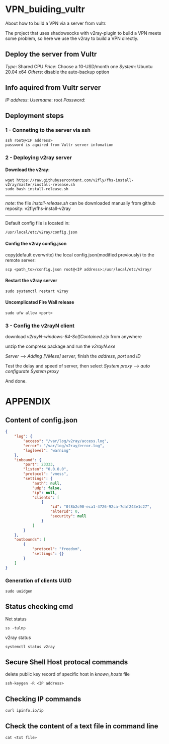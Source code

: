 # VPN_buiding_vultr

About how to build a VPN via a server from vultr.

The project that uses shadowsocks with v2ray-plugin to build a VPN meets
some problem, so here we use the v2ray to build a VPN directly.

## Deploy the server from Vultr

*Type*: Shared CPU
*Price*: Choose a 10-USD/month one
*System*: Ubuntu 20.04 x64
*Others*: disable the auto-backup option

## Info aquired from Vultr server

*IP address*:
*Username*: root
*Password*:

## Deployment steps

### 1 - Conneting to the server via ssh

```
ssh root@<IP address>
password is aquired from Vultr server infomation
```

### 2 - Deploying v2ray server

#### Download the v2ray:

```
wget https://raw.githubusercontent.com/v2fly/fhs-install-v2ray/master/install-release.sh
sudo bash install-release.sh
```

---

*note*: the file *install-release.sh* can be downloaded manually from github reposity: v2fly/fhs-install-v2ray

---

Default config file is located in:

```
/usr/local/etc/v2ray/config.json
```

#### Config the v2ray config.json

copy(default overwrite) the local config.json(modified previously) to the remote server:

```
scp <path_to>/config.json root@<IP address>:/usr/local/etc/v2ray/
```

#### Restart the v2ray server

```
sudo systemctl restart v2ray
```

#### Uncomplicated Fire Wall release

```
sudo ufw allow <port>
```

### 3 - Config the v2rayN client

download *v2rayN-windows-64-SelfContained.zip* from anywhere

unzip the compress package and run the *v2rayN.exe*

*Server* --> *Adding [VMess] server*, finish the *address*, *port* and *ID*

Test the delay and speed of server, then select *System proxy* --> *auto configurate System proxy*

And done.

# APPENDIX

## Content of config.json

```json
{
    "log": {
        "access": "/var/log/v2ray/access.log",
        "error": "/var/log/v2ray/error.log",
        "loglevel": "warning"
    },
    "inbound": {
        "port": 23333,
        "listen": "0.0.0.0",
        "protocol": "vmess",
        "settings": {
            "auth": null,
            "udp": false,
            "ip": null,
            "clients": [
                {
                    "id": "0f8b2c90-eca1-4726-92ca-7daf243e1c27",
                    "alterId": 0,
                    "security": null
                }
            ]
        }
    },
    "outbounds": [
        {
            "protocol": "freedom",
            "settings": {}
        }
    ]
}
```

### Generation of clients UUID

```
sudo uuidgen
```

## Status checking cmd

Net status

```
ss -tulnp
```

v2ray status

```
systemctl status v2ray
```

## Secure Shell Host protocal commands

delete public key record of specific host in *known_hosts* file

```
ssh-keygen -R <IP address>
```

## Checking IP commands

```
curl ipinfo.io/ip
```

## Check the content of a text file in command line

```
cat <txt file>
```
